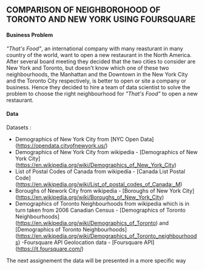 ## COMPARISON OF NEIGHBOROHOOD OF TORONTO AND NEW YORK USING FOURSQUARE

#### Business Problem
*"That's Food"*, an international company with many reasturant in many country of the world, want to open a new restaurant in the North America. After several board meeting they decided that the two cities to consider are  New York and Toronto, but doesn't know which one of these two neighbourhoods, the Manhattan and the Downtown in the New York City and the Toronto City respectively, is better to open or site a company or business. Hence they decided to hire a team of data scientist to solve the problem to choose the right neighbourhood for *"That's Food"* to open a new restaurant.  

#### Data      
Datasets :

- Demographics of New York City from [NYC Open Data] (https://opendata.cityofnewyork.us/)
- Demographics of New York City from wikipedia - [Demographics of New York City] (https://en.wikipedia.org/wiki/Demographics_of_New_York_City)
- List of Postal Codes of Canada from wikipedia - [Canada List Postal Code] (https://en.wikipedia.org/wiki/List_of_postal_codes_of_Canada:_M)
- Boroughs of Nework City from wikipedia - [Boroughs of New York City] (https://en.wikipedia.org/wiki/Boroughs_of_New_York_City)
- Demographics of Toronto Neighbourhoods from wikipedia which is in turn taken from 2006 Canadian Census - [Demographics of Toronto Neighbourhoods] (https://en.wikipedia.org/wiki/Demographics_of_Toronto) and [Demographics of Toronto Neighbourhoods] (https://en.wikipedia.org/wiki/Demographics_of_Toronto_neighbourhoods)
-Foursquare API Geolocation data - [Foursquare API] (https://it.foursquare.com/)

The next assignement the data will be presented in a more specific way                                
      
